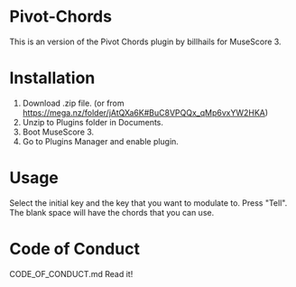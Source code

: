 # Pivot-Chords
This is an version of the Pivot Chords plugin by billhails for MuseScore 3.
# Installation
1.  Download .zip file. (or from https://mega.nz/folder/jAtQXa6K#BuC8VPQQx_qMp6vxYW2HKA)
2.  Unzip to Plugins folder in Documents.
3.  Boot MuseScore 3.
4.  Go to Plugins Manager and enable plugin.
# Usage
Select the initial key and the key that you want to modulate to.  Press "Tell".  The blank space will have the chords that you can use.
# Code of Conduct
CODE_OF_CONDUCT.md Read it!
